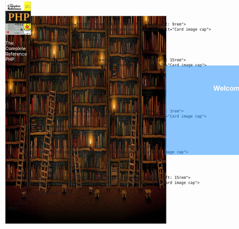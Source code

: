 
<?php
	include('assets/layout/navbar.php');
	
 ?>

<!DOCTYPE html>
<html>
<head>
	<title></title>
</head>
<style type="text/css">
.sec{
height: 650px; 
width: 100%;
background-color: dodgerblue;
}
.c{
color: white;
}
.image{
height: 650px; width: 100%;
}
.books{
position: absolute;
top: 5px;
}
.banner{
position: absolute;
top: 200px;
left: 500px;
background-color: dodgerblue;
height: 250px;
width: 500px;
text-align: center;
color: white;
padding-top: 30px;
opacity: .5
}

	
</style>
<body>
<section>
<div class="sec">
<div>
	<img class="image" src="assets/img/bookss.jpg">
</div>


<div class="books col-md-3">	
	<div style=" height: 350px;">
		<div class=" c card" style="width: 5rem;height: 3rem; top: 10rem;left: 3rem">
			<img class="card-img-top" src="assets/img/php.jpg" alt="Card image cap">
			<div class="">
			<p class="">The Complete Reference PHP</p>
			</div>
		</div>

		<div class=" c card" style="width: 5rem;height: 3rem;top: 7rem;left: 9rem">
			<img class="card-img-top" src="assets/img/php and mysql.jpg" alt="Card image cap">
			<div>
			<p>PHP and mysql web Devolopment</p>
		</div>
		</div>

		<div class=" c card" style="width: 5rem;height: 3rem;top:4rem;left: 15rem">
			<img class="card-img-top" src="assets/img/harrypotter.jpg" alt="Card image cap">
			<div>
			<p >Harry potter</p>
			</div>
		</div>

	</div>

	<div style="">
		<div class=" c card" style="width: 5rem;height:3rem;top: 3rem;left: 3rem">
			<img class="card-img-top" src="assets/img/51cjmg2TGDL.jpg" alt="Card image cap">
			<div>
			<p >Learn PHP programming</p>
			</div>
			</div>

		<div class=" c card" style="width: 5rem;height:5rem;left: 9rem">
			<img class="card-img-top" src="assets/img/new.png" alt="Card image cap">
			<div>
			<p >Books</p>
			</div>
		</div>
		<div class=" c card" style="width:5rem;height:3rem; bottom:5rem;left: 15rem">
			<img class="card-img-top" src="assets/img/cprogram.jpg" alt="Card image cap">
			<div>
			<p >Programming C</p>
			</div>
		</div>
	</div>
</div>

<div class="banner">
	<h1>Welcome To library</h1>
</div>
</div>
</section>

<footer>
	<?php  include('assets/layout/footer.php'); ?>
</footer>

</body>
</html>
